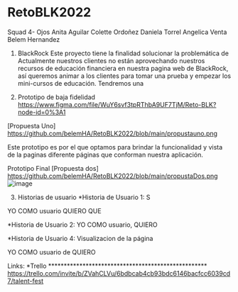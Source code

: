 # RetoBLK2022
Squad 4- Ojos
Anita Aguilar
Colette Ordoñez
Daniela Torrel 
Angelica Venta 
Belem Hernandez

1. BlackRock
Este proyecto tiene la finalidad solucionar la problemática de Actualmente nuestros clientes no están aprovechando nuestros recursos de educación financiera en nuestra pagina web de BlackRock, así queremos animar a los clientes para tomar una prueba y empezar los mini-cursos de educación. Tendremos una 


2. Prototipo de baja fidelidad
https://www.figma.com/file/WuY6svf3tpRThbA9UF7TjM/Reto-BLK?node-id=0%3A1

[Propuesta Uno] https://github.com/belemHA/RetoBLK2022/blob/main/propustauno.png

Este prototipo es por el que optamos para brindar la funcionalidad y vista de la paginas diferente páginas que conforman nuestra aplicación.

Prototipo Final
[Propuesta dos] https://github.com/belemHA/RetoBLK2022/blob/main/propustaDos.png
![image](https://www.figma.com/file/WuY6svf3tpRThbA9UF7TjM/Reto-BLK?node-id=0%3A1)

3. Historias de usuario
*Historia de Usuario 1: S

YO COMO usuario QUIERO QUE 



*Historia de Usuario 2: 
YO COMO usuario, QUIERO 






*Historia de Usuario 4: Visualizacion de la página 

YO COMO usuario de  QUIERO 



Links:
*Trello ***************************************************
https://trello.com/invite/b/ZVahCLVu/6bdbcab4cb93bdc6146bacfcc6039cd7/talent-fest

